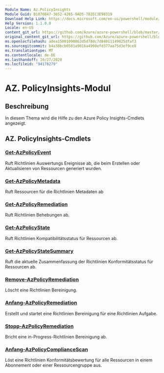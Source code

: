 ```yaml
---
Module Name: Az.PolicyInsights
Module Guid: B1876B47-3652-4265-9AD5-782EC3E98319
Download Help Link: https://docs.microsoft.com/en-us/powershell/module/az.policyinsights
Help Version: 1.1.0.0
Locale: en-US
content_git_url: https://github.com/Azure/azure-powershell/blob/master/src/PolicyInsights/PolicyInsights/help/Az.PolicyInsights.md
original_content_git_url: https://github.com/Azure/azure-powershell/blob/master/src/PolicyInsights/PolicyInsights/help/Az.PolicyInsights.md
ms.openlocfilehash: adea15001090862d5d78dc7d84011149025dfaf3
ms.sourcegitcommit: b4a38bcb0501a9016a4998efd377aa75d3ef9ce8
ms.translationtype: MT
ms.contentlocale: de-DE
ms.lasthandoff: 10/27/2020
ms.locfileid: "94178279"
---
```

# AZ. PolicyInsights-Modul
## Beschreibung
In diesem Thema wird die Hilfe zu den Azure Policy Insights-Cmdlets angezeigt.

## AZ. PolicyInsights-Cmdlets
### [Get-AzPolicyEvent](Get-AzPolicyEvent.md)
Ruft Richtlinien Auswertungs Ereignisse ab, die beim Erstellen oder Aktualisieren von Ressourcen generiert wurden.

### [Get-AzPolicyMetadata](Get-AzPolicyMetadata.md)
Ruft Ressourcen für die Richtlinien Metadaten ab

### [Get-AzPolicyRemediation](Get-AzPolicyRemediation.md)
Ruft Richtlinien Behebungen ab.

### [Get-AzPolicyState](Get-AzPolicyState.md)
Ruft Richtlinien Kompatibilitätsstatus für Ressourcen ab.

### [Get-AzPolicyStateSummary](Get-AzPolicyStateSummary.md)
Ruft die aktuelle Zusammenfassung der Richtlinien Konformitätsstatus für Ressourcen ab.

### [Remove-AzPolicyRemediation](Remove-AzPolicyRemediation.md)
Löscht eine Richtlinien Bereinigung.

### [Anfang-AzPolicyRemediation](Start-AzPolicyRemediation.md)
Erstellt und startet eine Richtlinien Bereinigung für eine Richtlinien Aufgabe.

### [Stopp-AzPolicyRemediation](Stop-AzPolicyRemediation.md)
Bricht eine in-Progress-Richtlinien Bereinigung ab.

### [Anfang-AzPolicyComplianceScan](Start-AzPolicyComplianceScan.md)
Löst eine Richtlinien Konformitätsbewertung für alle Ressourcen in einem Abonnement oder einer Ressourcengruppe aus.

